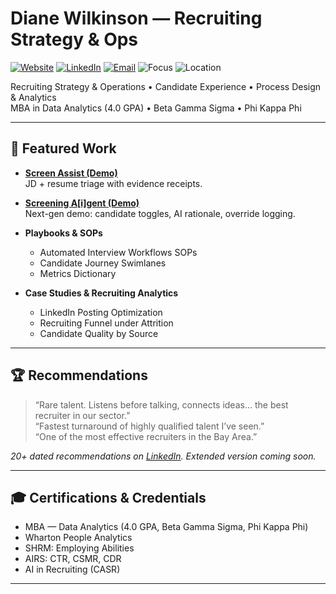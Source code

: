 # Diane Wilkinson — Recruiting Strategy & Ops

[![Website](https://img.shields.io/badge/Website-dianewilkinson.github.io-2563eb?logo=google-chrome&logoColor=white)](https://dianewilkinson.github.io/)
[![LinkedIn](https://img.shields.io/badge/LinkedIn-20%2B%20Recommendations-0A66C2?logo=linkedin&logoColor=white)](https://www.linkedin.com/in/dianewilkinson/)
[![Email](https://img.shields.io/badge/Email-dianewilkinson510%40gmail.com-4b5563?logo=gmail&logoColor=white)](mailto:dianewilkinson510@gmail.com)
![Focus](https://img.shields.io/badge/Focus-Recruiting%20Ops%20%E2%80%A2%20CX%20%E2%80%A2%20Process%20%26%20Analytics-10B981)
![Location](https://img.shields.io/badge/Based%20in-SF%20Bay%20Area-6B7280)

Recruiting Strategy & Operations • Candidate Experience • Process Design & Analytics  
MBA in Data Analytics (4.0 GPA) • Beta Gamma Sigma • Phi Kappa Phi

---

## 📂 Featured Work

- **[Screen Assist (Demo)](./screen/)**  
  JD + resume triage with evidence receipts.  

- **[Screening A[i]gent (Demo)](./screening/)**  
  Next-gen demo: candidate toggles, AI rationale, override logging.

- **Playbooks & SOPs**  
  - Automated Interview Workflows SOPs  
  - Candidate Journey Swimlanes  
  - Metrics Dictionary  

- **Case Studies & Recruiting Analytics**  
  - LinkedIn Posting Optimization  
  - Recruiting Funnel under Attrition  
  - Candidate Quality by Source  

---

## 🏆 Recommendations

> “Rare talent. Listens before talking, connects ideas… the best recruiter in our sector.”  
> “Fastest turnaround of highly qualified talent I’ve seen.”  
> “One of the most effective recruiters in the Bay Area.”

*20+ dated recommendations on [LinkedIn](https://www.linkedin.com/in/dianewilkinson). Extended version coming soon.*

---

## 🎓 Certifications & Credentials
- MBA — Data Analytics (4.0 GPA, Beta Gamma Sigma, Phi Kappa Phi)  
- Wharton People Analytics  
- SHRM: Employing Abilities  
- AIRS: CTR, CSMR, CDR  
- AI in Recruiting (CASR)  

---
